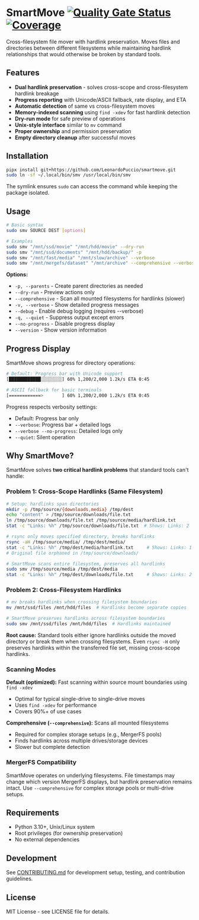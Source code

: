 # SmartMove [![Quality Gate Status](https://sonarcloud.io/api/project_badges/measure?project=smartmove&metric=alert_status)](https://sonarcloud.io/summary/new_code?id=smartmove) [![Coverage](https://sonarcloud.io/api/project_badges/measure?project=smartmove&metric=coverage)](https://sonarcloud.io/summary/new_code?id=smartmove)

Cross-filesystem file mover with hardlink preservation. Moves files and directories between different filesystems while maintaining hardlink relationships that would otherwise be broken by standard tools.

## Features

- **Dual hardlink preservation** - solves cross-scope and cross-filesystem hardlink breakage
- **Progress reporting** with Unicode/ASCII fallback, rate display, and ETA
- **Automatic detection** of same vs cross-filesystem moves
- **Memory-indexed scanning** using `find -xdev` for fast hardlink detection
- **Dry-run mode** for safe preview of operations
- **Unix-style interface** similar to `mv` command
- **Proper ownership** and permission preservation
- **Empty directory cleanup** after successful moves

## Installation

```bash
pipx install git+https://github.com/LeonardoPuccio/smartmove.git
sudo ln -sf ~/.local/bin/smv /usr/local/bin/smv
```

The symlink ensures `sudo` can access the command while keeping the package isolated.

## Usage

```bash
# Basic syntax
sudo smv SOURCE DEST [options]

# Examples  
sudo smv "/mnt/ssd/movie" "/mnt/hdd/movie" --dry-run
sudo smv "/mnt/ssd/documents" "/mnt/hdd/backup/" -p
sudo smv "/mnt/fast/media" "/mnt/slow/archive" --verbose
sudo smv "/mnt/mergefs/dataset" "/mnt/archive" --comprehensive --verbose
```

**Options:**
- `-p, --parents` - Create parent directories as needed
- `--dry-run` - Preview actions only
- `--comprehensive` - Scan all mounted filesystems for hardlinks (slower)
- `-v, --verbose` - Show detailed progress messages
- `--debug` - Enable debug logging (requires --verbose)
- `-q, --quiet` - Suppress output except errors
- `--no-progress` - Disable progress display
- `--version` - Show version information

## Progress Display

SmartMove shows progress for directory operations:

```bash
# Default: Progress bar with Unicode support
[████████████░░░░░░░░] 60% 1,200/2,000 1.2k/s ETA 0:45

# ASCII fallback for basic terminals
[============>       ] 60% 1,200/2,000 1.2k/s ETA 0:45
```

Progress respects verbosity settings:
- Default: Progress bar only
- `--verbose`: Progress bar + detailed logs  
- `--verbose --no-progress`: Detailed logs only
- `--quiet`: Silent operation

## Why SmartMove?

SmartMove solves **two critical hardlink problems** that standard tools can't handle:

### Problem 1: Cross-Scope Hardlinks (Same Filesystem)
```bash
# Setup: hardlinks span directories
mkdir -p /tmp/source/{downloads,media} /tmp/dest
echo "content" > /tmp/source/downloads/file.txt
ln /tmp/source/downloads/file.txt /tmp/source/media/hardlink.txt
stat -c "Links: %h" /tmp/source/downloads/file.txt  # Shows: Links: 2

# rsync only moves specified directory, breaks hardlinks
rsync -aH /tmp/source/media/ /tmp/dest/media/
stat -c "Links: %h" /tmp/dest/media/hardlink.txt     # Shows: Links: 1 (broken!)
# Original file orphaned in /tmp/source/downloads/

# SmartMove scans entire filesystem, preserves all hardlinks
sudo smv /tmp/source/media /tmp/dest/media
stat -c "Links: %h" /tmp/dest/downloads/file.txt     # Shows: Links: 2 (preserved!)
```

### Problem 2: Cross-Filesystem Hardlinks
```bash
# mv breaks hardlinks when crossing filesystem boundaries
mv /mnt/ssd/files /mnt/hdd/files  # Hardlinks become separate copies

# SmartMove preserves hardlinks across filesystem boundaries
sudo smv /mnt/ssd/files /mnt/hdd/files  # Hardlinks maintained
```

**Root cause:** Standard tools either ignore hardlinks outside the moved directory or break them when crossing filesystems. Even `rsync -H` only preserves hardlinks within the transferred file set, missing cross-scope hardlinks.

### Scanning Modes

**Default (optimized):** Fast scanning within source mount boundaries using `find -xdev`
- Optimal for typical single-drive to single-drive moves
- Uses `find -xdev` for performance  
- Covers 90%+ of use cases

**Comprehensive (`--comprehensive`):** Scans all mounted filesystems
- Required for complex storage setups (e.g., MergerFS pools)
- Finds hardlinks across multiple drives/storage devices
- Slower but complete detection

### MergerFS Compatibility
SmartMove operates on underlying filesystems. File timestamps may change which version MergerFS displays, but hardlink preservation remains intact. Use `--comprehensive` for complex storage pools or multi-drive setups.

## Requirements

- Python 3.10+, Unix/Linux system
- Root privileges (for ownership preservation)
- No external dependencies

## Development

See [CONTRIBUTING.md](CONTRIBUTING.md) for development setup, testing, and contribution guidelines.

## License

MIT License - see LICENSE file for details.